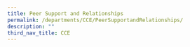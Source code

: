 ```yaml
---
title: Peer Support and Relationships
permalink: /departments/CCE/PeerSupportandRelationships/
description: ""
third_nav_title: CCE
---
```

